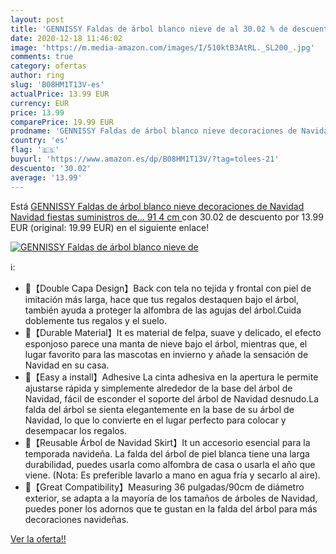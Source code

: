 ```yaml
---
layout: post
title: 'GENNISSY Faldas de árbol blanco nieve de al 30.02 % de descuento'
date: 2020-12-18 11:46:02
image: 'https://m.media-amazon.com/images/I/510ktB3AtRL._SL200_.jpg'
comments: true
category: ofertas
author: ring
slug: 'B08HM1T13V-es'
actualPrice: 13.99 EUR
currency: EUR
price: 13.99
comparePrice: 19.99 EUR
prodname: 'GENNISSY Faldas de árbol blanco nieve decoraciones de Navidad Navidad fiestas suministros de…  91 4 cm '
country: 'es'
flag: '🇪🇸'
buyurl: 'https://www.amazon.es/dp/B08HM1T13V/?tag=tolees-21'
descuento: '30.02'
average: '13.99'
---
```


Está [GENNISSY Faldas de árbol blanco nieve decoraciones de Navidad Navidad fiestas suministros de…  91 4 cm ](https://www.amazon.es/dp/B08HM1T13V/?tag=tolees-21) con 30.02 de descuento por 13.99 EUR (original: 19.99 EUR) en el siguiente enlace!

[![GENNISSY Faldas de árbol blanco nieve de](https://m.media-amazon.com/images/I/510ktB3AtRL._SL200_.jpg)](https://www.amazon.es/dp/B08HM1T13V/?tag=tolees-21)

ℹ️:

- 🎄【Double Capa Design】Back con tela no tejida y frontal con piel de imitación más larga, hace que tus regalos destaquen bajo el árbol, también ayuda a proteger la alfombra de las agujas del árbol.Cuida doblemente tus regalos y el suelo.
- 🎄【Durable Material】It es material de felpa, suave y delicado, el efecto esponjoso parece una manta de nieve bajo el árbol, mientras que, el lugar favorito para las mascotas en invierno y añade la sensación de Navidad en su casa.
- 🎄【Easy a install】Adhesive La cinta adhesiva en la apertura le permite ajustarse rápida y simplemente alrededor de la base del árbol de Navidad, fácil de esconder el soporte del árbol de Navidad desnudo.La falda del árbol se sienta elegantemente en la base de su árbol de Navidad, lo que lo convierte en el lugar perfecto para colocar y desempacar los regalos.
- 🎄【Reusable Árbol de Navidad Skirt】It un accesorio esencial para la temporada navideña. La falda del árbol de piel blanca tiene una larga durabilidad, puedes usarla como alfombra de casa o usarla el año que viene. (Nota: Es preferible lavarlo a mano en agua fría y secarlo al aire).
- 🎄【Great Compatibility】Measuring 36 pulgadas/90cm de diámetro exterior, se adapta a la mayoría de los tamaños de árboles de Navidad, puedes poner los adornos que te gustan en la falda del árbol para más decoraciones navideñas.

[Ver la oferta!!](https://www.amazon.es/dp/B08HM1T13V/?tag=tolees-21)
